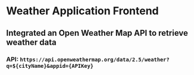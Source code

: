 # Weather Application Frontend

## Integrated an Open Weather Map API to retrieve weather data

### API: `https://api.openweathermap.org/data/2.5/weather?q=${cityName}&appid={APIKey}`